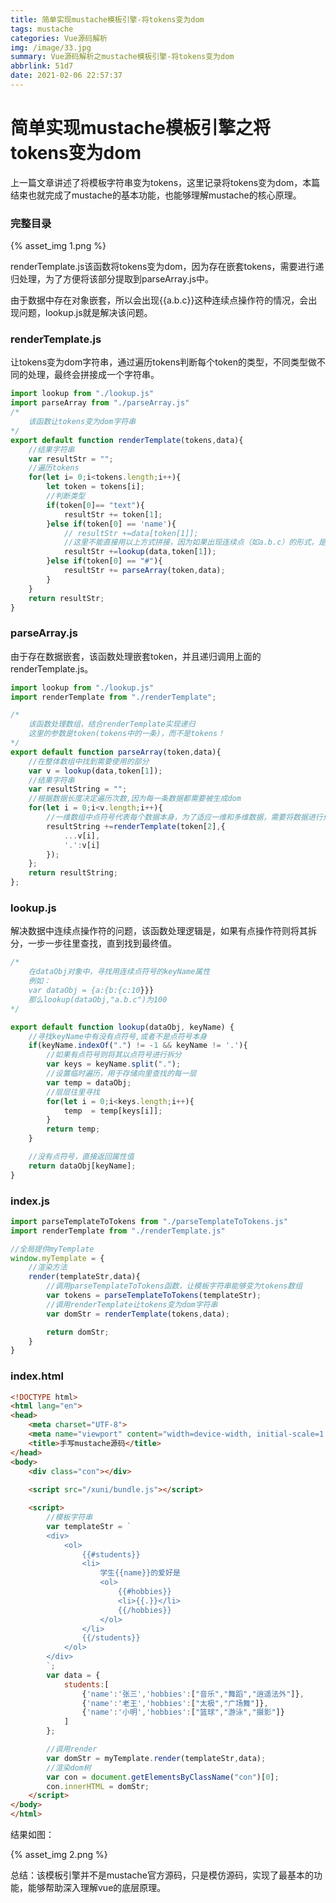 ```yaml
---
title: 简单实现mustache模板引擎-将tokens变为dom
tags: mustache
categories: Vue源码解析
img: /image/33.jpg
summary: Vue源码解析之mustache模板引擎-将tokens变为dom
abbrlink: 51d7
date: 2021-02-06 22:57:37
---
```


# 简单实现mustache模板引擎之将tokens变为dom

上一篇文章讲述了将模板字符串变为tokens，这里记录将tokens变为dom，本篇结束也就完成了mustache的基本功能，也能够理解mustache的核心原理。

### 完整目录

{% asset_img 1.png %}

renderTemplate.js该函数将tokens变为dom，因为存在嵌套tokens，需要进行递归处理，为了方便将该部分提取到parseArray.js中。

由于数据中存在对象嵌套，所以会出现{{a.b.c}}这种连续点操作符的情况，会出现问题，lookup.js就是解决该问题。

### renderTemplate.js

让tokens变为dom字符串，通过遍历tokens判断每个token的类型，不同类型做不同的处理，最终会拼接成一个字符串。

```js
import lookup from "./lookup.js"
import parseArray from "./parseArray.js"
/*
    该函数让tokens变为dom字符串
*/
export default function renderTemplate(tokens,data){
    //结果字符串
    var resultStr = "";
    //遍历tokens
    for(let i= 0;i<tokens.length;i++){
        let token = tokens[i];
        //判断类型
        if(token[0]== "text"){
            resultStr += token[1];
        }else if(token[0] == 'name'){
            // resultStr +=data[token[1]];
            //这里不能直接用以上方式拼接，因为如果出现连续点（如a.b.c）的形式，是无法通过[]得出结果的，所以这里使用了单独的lookup函数进行处理
            resultStr +=lookup(data,token[1]);
        }else if(token[0] == "#"){
            resultStr += parseArray(token,data);
        }
    }
    return resultStr;
}
```

### parseArray.js

由于存在数据嵌套，该函数处理嵌套token，并且递归调用上面的renderTemplate.js。

```js
import lookup from "./lookup.js"
import renderTemplate from "./renderTemplate";

/*
    该函数处理数组，结合renderTemplate实现递归
    这里的参数是token(tokens中的一条)，而不是tokens！
*/
export default function parseArray(token,data){
    //在整体数组中找到需要使用的部分
    var v = lookup(data,token[1]);
    //结果字符串
    var resultString = "";
    //根据数据长度决定遍历次数,因为每一条数据都需要被生成dom
    for(let i = 0;i<v.length;i++){
        //一维数组中点符号代表每个数据本身，为了适应一维和多维数据，需要将数据进行处理成为一个新对象传入renderTemplate中
        resultString +=renderTemplate(token[2],{
            ...v[i],
            '.':v[i]
        });
    };
    return resultString;
};
```

### lookup.js

解决数据中连续点操作符的问题，该函数处理逻辑是，如果有点操作符则将其拆分，一步一步往里查找，直到找到最终值。

```js
/*
    在dataObj对象中，寻找用连续点符号的keyName属性
    例如：
    var dataObj = {a:{b:{c:10}}}
    那么lookup(dataObj,"a.b.c")为100
*/

export default function lookup(dataObj, keyName) {
    //寻找keyName中有没有点符号,或者不是点符号本身
    if(keyName.indexOf(".") != -1 && keyName != '.'){
        //如果有点符号则将其以点符号进行拆分
        var keys = keyName.split(".");
        //设置临时遍历，用于存储向里查找的每一层
        var temp = dataObj;
        //层层往里寻找
        for(let i = 0;i<keys.length;i++){
            temp  = temp[keys[i]];
        }
        return temp;
    }

    //没有点符号，直接返回属性值
    return dataObj[keyName];
}
```

### index.js

```js
import parseTemplateToTokens from "./parseTemplateToTokens.js"
import renderTemplate from "./renderTemplate.js"

//全局提供myTemplate
window.myTemplate = {
    //渲染方法
    render(templateStr,data){
        //调用parseTemplateToTokens函数，让模板字符串能够变为tokens数组
        var tokens = parseTemplateToTokens(templateStr);
        //调用renderTemplate让tokens变为dom字符串
        var domStr = renderTemplate(tokens,data);

        return domStr;
    }
}
```

### index.html

```html
<!DOCTYPE html>
<html lang="en">
<head>
    <meta charset="UTF-8">
    <meta name="viewport" content="width=device-width, initial-scale=1.0">
    <title>手写mustache源码</title>
</head>
<body>
    <div class="con"></div>
    
    <script src="/xuni/bundle.js"></script>

    <script>
        //模板字符串
        var templateStr = `
        <div>
            <ol>
                {{#students}}
                <li>
                    学生{{name}}的爱好是
                    <ol>
                        {{#hobbies}}
                        <li>{{.}}</li>
                        {{/hobbies}}
                    </ol>
                </li>
                {{/students}}
            </ol>
        </div>
        `;
        var data = {
            students:[
                {'name':'张三','hobbies':["音乐","舞蹈","逍遥法外"]},
                {'name':'老王','hobbies':["太极","广场舞"]},
                {'name':'小明','hobbies':["篮球","游泳","摄影"]}
            ]
        };

        //调用render
        var domStr = myTemplate.render(templateStr,data);
        //渲染dom树
        var con = document.getElementsByClassName("con")[0];
        con.innerHTML = domStr;
    </script>
</body>
</html>
```

结果如图：

{% asset_img 2.png %}



总结：该模板引擎并不是mustache官方源码，只是模仿源码，实现了最基本的功能，能够帮助深入理解vue的底层原理。